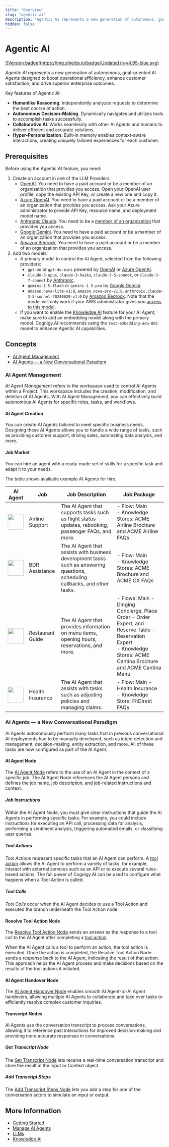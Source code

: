 ```yaml
---
title: "Overview"
slug: "agentic-ai"
description: "Agentic AI represents a new generation of autonomous, goal-oriented AI Agents designed to boost operational efficiency, enhance customer satisfaction, and drive superior enterprise outcomes."
hidden: false
---
```


# Agentic AI

[![Version badge](https://img.shields.io/badge/Updated in-v4.95-blue.svg)](../../../release-notes/4.95.md)

_Agentic AI_ represents a new generation of autonomous, goal-oriented AI Agents designed to boost operational efficiency, enhance customer satisfaction, and drive superior enterprise outcomes.

Key features of Agentic AI:

- **Humanlike Reasoning**. Independently analyzes requests to determine the best course of action.
- **Autonomous Decision-Making**. Dynamically navigates and utilizes tools to accomplish tasks successfully.
- **Collaborative AI**. Works seamlessly with other AI Agents and humans to deliver efficient and accurate solutions.
- **Hyper-Personalization**. Built-in memory enables context-aware interactions, creating uniquely tailored experiences for each customer.

## Prerequisites

Before using the Agentic AI feature, you need:

1. Create an account in one of the LLM Providers:
    - [OpenAI](https://platform.openai.com/). You need to have a paid account or be a member of an organization that provides you access. Open your OpenAI user profile, copy the existing API Key, or create a new one and copy it.
    - [Azure OpenAI](https://azure.microsoft.com/en-us/products/cognitive-services/openai-service). You need to have a paid account or be a member of an organization that provides you access. Ask your Azure administrator to provide API Key, resource name, and deployment model name.
    - [Anthropic Claude](https://console.anthropic.com/docs). You need to be a [member of an organization](https://console.anthropic.com/docs/access) that provides you access.
    - [Google Gemini](https://ai.google.dev/gemini-api/docs/models/gemini). You need to have a paid account or be a member of an organization that provides you access.
    - [Amazon Bedrock](https://docs.aws.amazon.com/bedrock/). You need to have a paid account or be a member of an organization that provides you access.
2. Add two models:
    - A primary model to control the AI Agent, selected from the following providers:
        - `gpt-4o` or `gpt-4o-mini` powered by [OpenAI](../llms/providers/openai.md) or [Azure OpenAI](../llms/providers/microsoft-azure-openai.md).
        - `claude-3-opus`, `claude-3-haiku`, `claude-3-5-sonnet`, or `claude-3-7-sonnet` by [Anthropic](../llms/providers/anthropic.md).
        - `gemini-1.5-flash` or `gemini-1.5-pro` by [Google Gemini](../llms/providers/google-gemini.md).
        - `amazon.nova-lite-v1:0`, `amazon.nova-pro-v1:0`, `anthropic.claude-3-5-sonnet-20240620-v1:0` by [Amazon Bedrock](../llms/providers/amazon-bedrock.md). Note that the model will only work if your AWS administrator gives you [access to this model](https://docs.aws.amazon.com/bedrock/latest/userguide/model-access.html).
     - If you want to enable the [Knowledge AI](../knowledge-ai/overview.md) feature for your AI Agent, make sure to add an embedding model along with the primary model. Cognigy.AI recommends using the `text-embedding-ada-002` model to enhance Agentic AI capabilities.

## Concepts

- [AI Agent Management](#ai-agent-management)
- [AI Agents — a New Conversational Paradigm](#ai-agents--a-new-conversational-paradigm)

### AI Agent Management

_AI Agent Management_ refers to the workspace used to control AI Agents within a Project. 
This workspace includes the creation, modification, and deletion of AI Agents. 
With AI Agent Management, you can effectively build autonomous AI Agents for specific roles, tasks, and workflows.

#### AI Agent Creation

You can create AI Agents tailored to meet specific business needs.
Designing these AI Agents allows you to handle a wide range of tasks, such as providing customer support, driving sales, automating data analysis, and more.

#### Job Market

You can hire an agent with a ready-made set of skills for a specific task and adapt it to your needs.

The table shows available example AI Agents for hire.

| AI Agent                                                                    | Job              | Job Description                                                                                                               | Job Package                                                                                                                                                               |
|-----------------------------------------------------------------------------|------------------|-------------------------------------------------------------------------------------------------------------------------------|---------------------------------------------------------------------------------------------------------------------------------------------------------------------------|
| <img src="../../../../_assets/ai/empower/agentic-ai/John.png"  width="50">  | Airline Support  | The AI Agent that supports tasks such as flight status updates, rebooking, passenger FAQs, and more.                          | - Flow: Main <br>- Knowledge Stores: ACME Airline Brochure and ACME Airline FAQs                                                                                          |
| <img src="../../../../_assets/ai/empower/agentic-ai/Anna.png" width="50">   | BDR Assistance   | The AI Agent that assists with business development tasks such as answering questions, scheduling callbacks, and other tasks. | - Flow: Main <br>- Knowledge Stores: ACME Brochure and ACME CX FAQs                                                                                                       |
| <img src="../../../../_assets/ai/empower/agentic-ai/Sophie.png" width="50"> | Restaurant Guide | The AI Agent that provides information on menu items, opening hours, reservations, and more.                                  | - Flows: Main - Dinging Concierge, Place Order - Order Expert, and Reserve Table - Reservation Expert <br>- Knowledge Stores: ACME Cantina Brochure and ACME Cantina Menu |
| <img src="../../../../_assets/ai/empower/agentic-ai/Martin.png" width="50"> | Health Insurance | The AI Agent that assists with tasks such as adjusting policies and managing claims.                                          | - Flow: Main - Health Insurance <br>- Knowledge Store: FitDirekt FAQs                                                                                                     |

### AI Agents — a New Conversational Paradigm

AI Agents autonomously perform many tasks that in previous conversational AI deployments had to be manually developed, such as intent detection and management, decision-making, entity extraction, and more. All of these tasks are now configured as part of the AI Agent.

#### AI Agent Node

The [AI Agent Node](../../build/node-reference/ai/ai-agent.md) refers to the use of an AI Agent in the context of a specific job. The AI Agent Node references the AI Agent persona and defines the job name, job description, and job-related instructions and context.

##### Job Instructions

Within the AI Agent Node, you must give clear instructions that guide the AI Agents in performing specific tasks. 
For example, you could include instructions for executing an API call, processing data for analysis, performing a sentiment analysis, triggering automated emails, or classifying user queries.

##### Tool Actions

_Tool Actions_ represent specific tasks that an AI Agent can perform. 
A [tool action](../../build/node-reference/ai/ai-agent.md) allows the AI Agent to perform a variety of tasks, for example, interact with external services such as an API or to execute several rules-based actions. The full power of Cognigy.AI can be used to configure what happens when a Tool Action is called.

##### Tool Calls

_Tool Calls_ occur when the AI Agent decides to use a Tool Action and executed the branch underneath the Tool Action node.

#### Resolve Tool Action Node

The [Resolve Tool Action Node](../../build/node-reference/ai/resolve-tool-action.md) sends an answer as the response to a tool call to the AI Agent after completing a [tool action](#tool-actions).

When the AI Agent calls a tool to perform an action, the tool action is executed.
Once the action is completed, the Resolve Tool Action Node sends a response back to the AI Agent,
indicating the result of that action.
This approach helps the AI Agent process and make decisions based on the results of the tool actions it initiated.

#### AI Agent Handover Node

The [AI Agent Handover Node](../../build/node-reference/ai/ai-agent-handover.md) enables smooth AI Agent-to-AI Agent handovers, allowing multiple AI Agents to collaborate and take over tasks to efficiently resolve complex customer inquiries.

#### Transcript Nodes

AI Agents use the conversation transcript to process conversations, allowing it to reference past interactions for improved decision-making and providing more accurate responses in conversations.

##### Get Transcript Node

The [Get Transcript Node](../../build/node-reference/service/get-transcript.md) lets receive a real-time conversation transcript and store the result in the Input or Context object.

##### Add Transcript Steps

The [Add Transcript Steps Node](../../build/node-reference/service/add-transcript-steps.md) lets you add a step for one of the conversation actors to simulate an input or output.

## More Information

- [Getting Started](getting-started.md)
- [Manage AI Agents](manage-ai-agents.md)
- [LLMs](../llms/overview.md)
- [Knowledge AI](../knowledge-ai/overview.md)